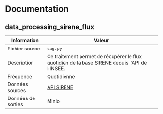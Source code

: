 # Documentation

## data_processing_sirene_flux

| Information | Valeur |
| -------- | -------- |
| Fichier source | `dag.py` |
| Description | Ce traitement permet de récupérer le flux quotidien de la base SIRENE depuis l'API de l'INSEE. |
| Fréquence | Quotidienne |
| Données sources | [API SIRENE](https://api.insee.fr/api-sirene/3.11/) |
| Données de sorties | Minio |
